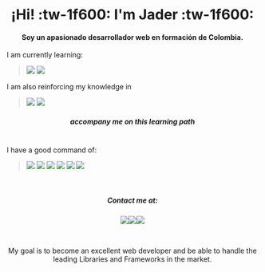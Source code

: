 # <center>¡Hi! :tw-1f600: I'm Jader :tw-1f600:</center>

<h4><center>
Soy un apasionado desarrollador web en formación de Colombia.
</center>
</h4>

I am currently learning:
><img src="https://img.icons8.com/color/48/000000/javascript--v1.png"/> <img src="https://img.icons8.com/color/48/000000/nodejs.png"/>

I am also reinforcing my knowledge in
><img src="https://img.icons8.com/color/48/000000/html-5--v1.png"/> <img src="https://img.icons8.com/color/48/000000/css3.png"/>

<h5>
<center>accompany me on this learning path</center></h5>

<br>I have a good command of:
><img src="https://img.icons8.com/color/48/000000/html-5--v1.png"/> <img src="https://img.icons8.com/color/48/000000/css3.png"/> <img src="https://img.icons8.com/color/48/000000/visual-studio-code-2019.png"/> <img src="https://img.icons8.com/color/48/000000/linux--v1.png"/> <img src="https://img.icons8.com/color/48/000000/github--v1.png"/> <img src="https://img.icons8.com/color/48/000000/git.png"/>

<br><center><h5> Contact me at:</h5></center>
<center><a href="https://twitter.com/Jader9420"><img src="https://img.icons8.com/color/48/000000/twitter--v1.png"/></a><a href="https://www.linkedin.com/in/jader-castro-72261ab6/"><img src="https://img.icons8.com/color/48/000000/linkedin.png"/></a><a href="https://jadercastro.com/"><img src="https://img.icons8.com/color/48/000000/domain--v1.png"/></a></center>

<br><center>My goal is to become an excellent web developer and be able to handle the leading Libraries and Frameworks in the market.</center>